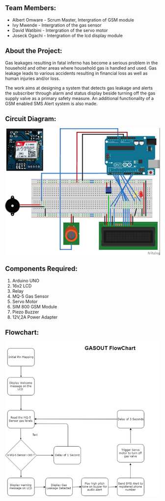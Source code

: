 ## Team Members:
- Albert Omware - Scrum Master, Intergration of GSM module
- Ivy Mwende - Intergration of the gas sensor
- David Watibini - Intergration of the servo motor
- Joseck Ogachi - Intergration of the lcd display module

## About the Project:

Gas leakages resulting in fatal inferno has become a serious problem in the household and other areas where household gas is handled and used. Gas leakage leads to various accidents resulting in financial loss as well as human injuries and/or loss.

The work aims at designing a system that detects gas leakage and alerts the subscriber through alarm and status display beside turning off the gas supply valve as a primary safety measure. An additional functionality of a GSM enabled SMS Alert system is also made.

## Circuit Diagram:

![circuitdiagram](gas-circuit.png)

## Components Required:

1.	Arduino UNO
2.	16x2 LCD
3.	Relay
4.	MQ-5 Gas Sensor
5.	Servo Motor
6.	SIM 800 GSM Module
7.	Piezo Buzzer
8.	12V,2A Power Adapter

## Flowchart:

![flowchart](flowchart.png)



 